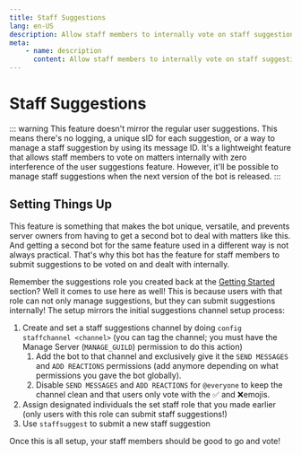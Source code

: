 ```yaml
---
title: Staff Suggestions
lang: en-US
description: Allow staff members to internally vote on staff suggestions without interference or the need for a second bot.
meta:
    - name: description
      content: Allow staff members to internally vote on staff suggestions without interference or the need for a second bot.
---
```


# Staff Suggestions

::: warning
This feature doesn't mirror the regular user suggestions. This means there's no logging, a unique sID for each suggestion, or a way to manage a staff suggestion by using its message ID. It's a lightweight feature that allows staff members to vote on matters internally with zero interference of the user suggestions feature.
 However, it'll be possible to manage staff suggestions when the next version of the bot is released.
:::

## Setting Things Up

This feature is something that makes the bot unique, versatile, and prevents server owners from having to get a second bot to deal with matters like this. And getting a second bot for the same feature used in a different way is not always practical. That's why this bot has the feature for staff members to submit suggestions to be voted on and dealt with internally.

Remember the suggestions role you created back at the [Getting Started](README.md) section? Well it comes to use here as well! This is because users with that role can not only manage suggestions, but they can submit suggestions internally! The setup mirrors the initial suggestions channel setup process:

1. Create and set a staff suggestions channel by doing `config staffchannel <channel>` (you can tag the channel; you must have the Manage Server (`MANAGE_GUILD`) permission to do this action)
   1. Add the bot to that channel and exclusively give it the `SEND MESSAGES` and `ADD REACTIONS` permissions (add anymore depending on what permissions you gave the bot globally).
   2. Disable `SEND MESSAGES` and `ADD REACTIONS` for `@everyone` to keep the channel clean and that users only vote with the ✅ and ❌emojis.
2. Assign designated individuals the set staff role that you made earlier (only users with this role can submit staff suggestions!)
3. Use `staffsuggest` to submit a new staff suggestion

Once this is all setup, your staff members should be good to go and vote!
